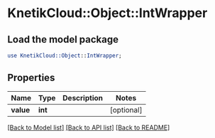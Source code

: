 # KnetikCloud::Object::IntWrapper

## Load the model package
```perl
use KnetikCloud::Object::IntWrapper;
```

## Properties
Name | Type | Description | Notes
------------ | ------------- | ------------- | -------------
**value** | **int** |  | [optional] 

[[Back to Model list]](../README.md#documentation-for-models) [[Back to API list]](../README.md#documentation-for-api-endpoints) [[Back to README]](../README.md)


